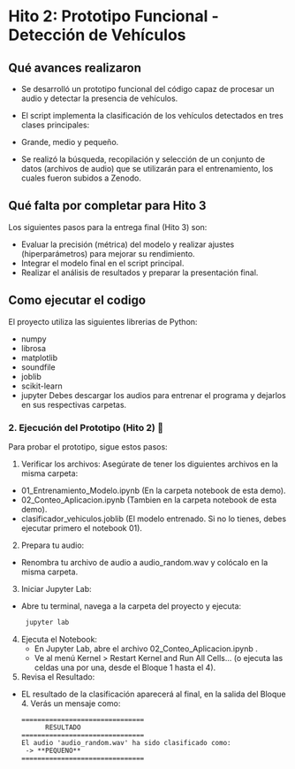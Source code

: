 # Hito 2: Prototipo Funcional - Detección de Vehículos

## Qué avances realizaron

* Se desarrolló un prototipo funcional del código capaz de procesar un audio y detectar la presencia de vehículos.
* El script implementa la clasificación de los vehículos detectados en tres clases principales:
* Grande, medio y pequeño.

* Se realizó la búsqueda, recopilación y selección de un conjunto de datos (archivos de audio) que se utilizarán para el entrenamiento, los cuales fueron subidos a Zenodo.

## Qué falta por completar para Hito 3

Los siguientes pasos para la entrega final (Hito 3) son:

* Evaluar la precisión (métrica) del modelo y realizar ajustes (hiperparámetros) para mejorar su rendimiento.
* Integrar el modelo final en el script principal.
* Realizar el análisis de resultados y preparar la presentación final.

## Como ejecutar el codigo

El proyecto utiliza las siguientes librerias de Python:
* numpy
* librosa
* matplotlib
* soundfile
* joblib
* scikit-learn
* jupyter
Debes descargar los audios para entrenar el programa y dejarlos en sus respectivas carpetas.
### 2. Ejecución del Prototipo (Hito 2) 🚗

Para probar el prototipo, sigue estos pasos:

1. Verificar los archivos: Asegúrate de tener los diguientes archivos en la misma carpeta:
* 01_Entrenamiento_Modelo.ipynb (En la carpeta notebook de esta demo).
* 02_Conteo_Aplicacion.ipynb (Tambien en la carpeta notebook de esta demo).
* clasificador_vehiculos.joblib (El modelo entrenado. Si no lo tienes, debes ejecutar primero el notebook 01).
2. Prepara tu audio:
  *  Renombra tu archivo de audio a audio_random.wav y colócalo en la misma carpeta.
3. Iniciar Jupyter Lab:
* Abre tu terminal, navega a la carpeta del proyecto y ejecuta:
  ```bash
   jupyter lab
  ```
4. Ejecuta el Notebook:
   * En Jupyter Lab, abre el archivo 02_Conteo_Aplicacion.ipynb .
   * Ve al menú Kernel > Restart Kernel and Run All Cells... (o ejecuta las celdas una por una, desde el Bloque 1 hasta el 4).
5. Revisa el Resultado:
* EL resultado de la clasificación aparecerá al final, en la salida del Bloque 4. Verás un mensaje como:

    ```
    ===============================
          RESULTADO 
    ===============================
    El audio 'audio_random.wav' ha sido clasificado como:
     -> **PEQUENO**
    ===============================
    ```
